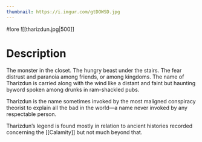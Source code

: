 ```yaml
---
thumbnail: https://i.imgur.com/gtDOWSD.jpg
---
```

#lore
![[tharizdun.jpg|500]]
# Description
The monster in the closet. The hungry beast under the stairs. The fear distrust and paranoia among friends, or among kingdoms. The name of Tharizdun is carried along with the wind like a distant and faint but haunting byword spoken among drunks in ram-shackled pubs.

Tharizdun is the name sometimes invoked by the most maligned conspiracy theorist to explain all the bad in the world—a name never invoked by any respectable person.

Tharizdun’s legend is found mostly in relation to ancient histories recorded concerning the [[Calamity]] but not much beyond that.